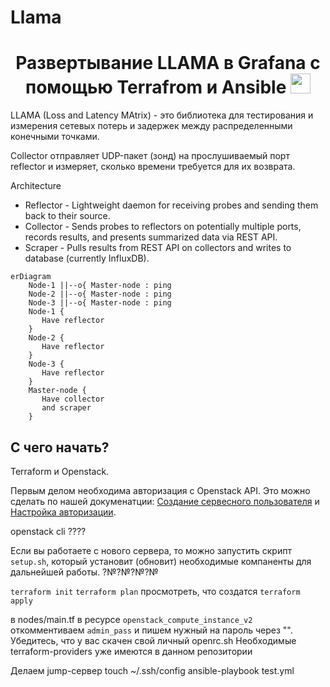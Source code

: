 # Llama

<h1 align="center">Развертывание LLAMA в Grafana с помощью Terrafrom и Ansible</a> 
<img src="https://github.com/blackcater/blackcater/raw/main/images/Hi.gif" height="32"/></h1>

LLAMA (Loss and Latency MAtrix) - это библиотека для тестирования и измерения сетевых потерь и задержек между распределенными конечными точками.

Collector отправляет UDP-пакет (зонд) на прослушиваемый порт reflector и измеряет, сколько времени требуется для их возврата.

Architecture
- Reflector - Lightweight daemon for receiving probes and sending them back to their source.
- Collector - Sends probes to reflectors on potentially multiple ports, records results, and presents summarized data via REST API.
- Scraper - Pulls results from REST API on collectors and writes to database (currently InfluxDB).

```mermaid
erDiagram
    Node-1 ||--o{ Master-node : ping
    Node-2 ||--o{ Master-node : ping
    Node-3 ||--o{ Master-node : ping
    Node-1 {
       Have reflector
    }
    Node-2 {
       Have reflector
    }
    Node-3 {
       Have reflector
    }
    Master-node {
       Have collector
       and scraper
    }
```


## С чего начать?

Terraform и Openstack.

Первым делом необходима авторизация с Openstack API. Это можно сделать по нашей докуменатции: [Создание сервесного пользователя](https://docs.selectel.ru/cloud/servers/tools/openstack/#создать-сервисного-пользователя) и [Настройка авторизации](https://docs.selectel.ru/cloud/servers/tools/openstack/#настроить-авторизацию).


openstack cli ????

Если вы работаете с нового сервера, то можно запустить скрипт `setup.sh`, который установит (обновит) необходимые компаненты для дальнейшей работы. ?№?№?№?№

`terraform init`
`terraform plan` просмотреть, что создатся
`terraform apply`

в nodes/main.tf в ресурсе `openstack_compute_instance_v2` откомментиваем `admin_pass` и пишем нужный на пароль через "".
Убедитесь, что у вас скачен свой личный openrc.sh
Необходимые terraform-providers уже имеются в данном репозитории

Делаем jump-сервер
touch ~/.ssh/config
ansible-playbook test.yml 